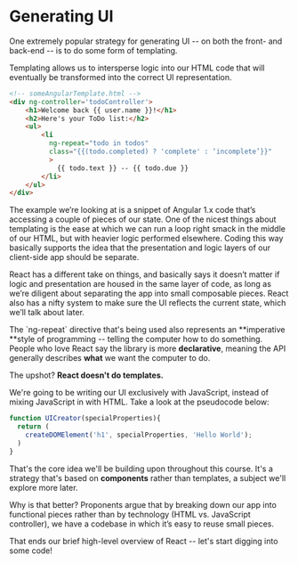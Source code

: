# Generating UI

One extremely popular strategy for generating UI -- on both the front- and back-end -- is to do some form of templating.

Templating allows us to intersperse logic into our HTML code that will eventually be transformed into the correct UI representation.

```html
<!-- someAngularTemplate.html -->
<div ng-controller='todoController'>
    <h1>Welcome back {{ user.name }}!</h1>
    <h2>Here's your ToDo list:</h2>
    <ul>
        <li 
          ng-repeat="todo in todos" 
          class="{{(todo.completed) ? 'complete' : ‘incomplete’}}"
          >
            {{ todo.text }} -- {{ todo.due }}
        </li>
    </ul>
</div>
```

The example we’re looking at is a snippet of Angular 1.x code that’s accessing a couple of pieces of our state. One of the nicest things about templating is the ease at which we can run a loop right smack in the middle of our HTML, but with heavier logic performed elsewhere. Coding this way basically supports the idea that the presentation and logic layers of our client-side app should be separate.

React has a different take on things, and basically says it doesn’t matter if logic and presentation are housed in the same layer of code, as long as we’re diligent about separating the app into small composable pieces. React also has a nifty system to make sure the UI reflects the current state, which we’ll talk about later.

The \`ng-repeat\` directive that's being used also represents an **imperative **style of programming -- telling the computer how to do something. People who love React say the library is more **declarative**, meaning the API generally describes **what** we want the computer to do.

The upshot? **React doesn't do templates.**

We're going to be writing our UI exclusively with JavaScript, instead of mixing JavaScript in with HTML. Take a look at the pseudocode below:

```js
function UICreator(specialProperties){
  return (
    createDOMElement('h1', specialProperties, 'Hello World');
  )
}
```

That's the core idea we'll be building upon throughout this course. It's a strategy that's based on **components** rather than templates, a subject we'll explore more later.

Why is that better? Proponents argue that by breaking down our app into functional pieces rather than by technology \(HTML vs. JavaScript controller\), we have a codebase in which it’s easy to reuse small pieces.

That ends our brief high-level overview of React -- let's start digging into some code!

